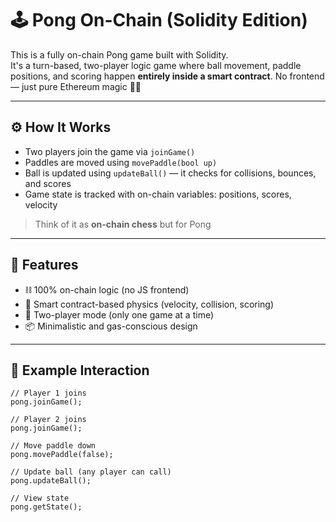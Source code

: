 # 🕹️ Pong On-Chain (Solidity Edition)

This is a fully on-chain Pong game built with Solidity.  
It's a turn-based, two-player logic game where ball movement, paddle positions, and scoring happen **entirely inside a smart contract**. No frontend — just pure Ethereum magic 🧙‍♂️

---

## ⚙️ How It Works

- Two players join the game via `joinGame()`
- Paddles are moved using `movePaddle(bool up)`  
- Ball is updated using `updateBall()` — it checks for collisions, bounces, and scores
- Game state is tracked with on-chain variables: positions, scores, velocity

> Think of it as **on-chain chess** but for Pong

---

## 🚀 Features

- ⛓️ 100% on-chain logic (no JS frontend) 
- 🧠 Smart contract-based physics (velocity, collision, scoring)
- 👥 Two-player mode (only one game at a time)
- 📦 Minimalistic and gas-conscious design

---

## 🧪 Example Interaction

```solidity
// Player 1 joins
pong.joinGame();

// Player 2 joins
pong.joinGame();

// Move paddle down
pong.movePaddle(false);

// Update ball (any player can call)
pong.updateBall();

// View state
pong.getState();
